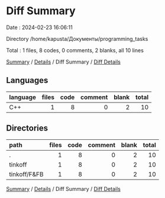 # Diff Summary

Date : 2024-02-23 16:06:11

Directory /home/kapusta/Документы/programming_tasks

Total : 1 files,  8 codes, 0 comments, 2 blanks, all 10 lines

[Summary](results.md) / [Details](details.md) / Diff Summary / [Diff Details](diff-details.md)

## Languages
| language | files | code | comment | blank | total |
| :--- | ---: | ---: | ---: | ---: | ---: |
| C++ | 1 | 8 | 0 | 2 | 10 |

## Directories
| path | files | code | comment | blank | total |
| :--- | ---: | ---: | ---: | ---: | ---: |
| . | 1 | 8 | 0 | 2 | 10 |
| tinkoff | 1 | 8 | 0 | 2 | 10 |
| tinkoff/F&FB | 1 | 8 | 0 | 2 | 10 |

[Summary](results.md) / [Details](details.md) / Diff Summary / [Diff Details](diff-details.md)